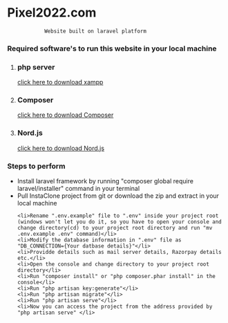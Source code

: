 #    Pixel2022.com
                Website built on laravel platform

<h3>Required software's to run this website in your local machine </h3>
<ol>
    <li><h3>php server</h3>  <a href="https://www.apachefriends.org/index.html">click here to download xampp </a></li> 
    <li><h3>Composer</h3>  <a href="https://getcomposer.org/download/">click here to download Composer </a></li> 
    <li><h3>Nord.js</h3>  <a href="https://nodejs.org/en/download/">click here to download Nord.js </a></li>
</ol>

<h3>Steps to perform </h3>
<ul>
    <li>Install laravel framework by running "composer global require laravel/installer" command in your terminal</li>
    <li>Pull InstaClone project from git or download the zip and extract in your local machine</li>
    
    <li>Rename ".env.example" file to ".env" inside your project root (windows won't let you do it, so you have to open your console and change directory(cd) to your project root directory and run "mv .env.example .env" command)</li>
    <li>Modify the database information in ".env" file as "DB_CONNECTION={Your datbase details}"</li>    
    <li>Providde details such as mail server details, Razorpay details etc.</li>
    <li>Open the console and change directory to your project root directory</li>
    <li>Run "composer install" or "php composer.phar install" in the console</li>
    <li>Run "php artisan key:generate"</li>
    <li>Run "php artisan migrate"</li>
    <li>Run "php artisan serve"</li>
    <li>Now you can access the project from the address provided by "php artisan serve" </li> 
</ul>
